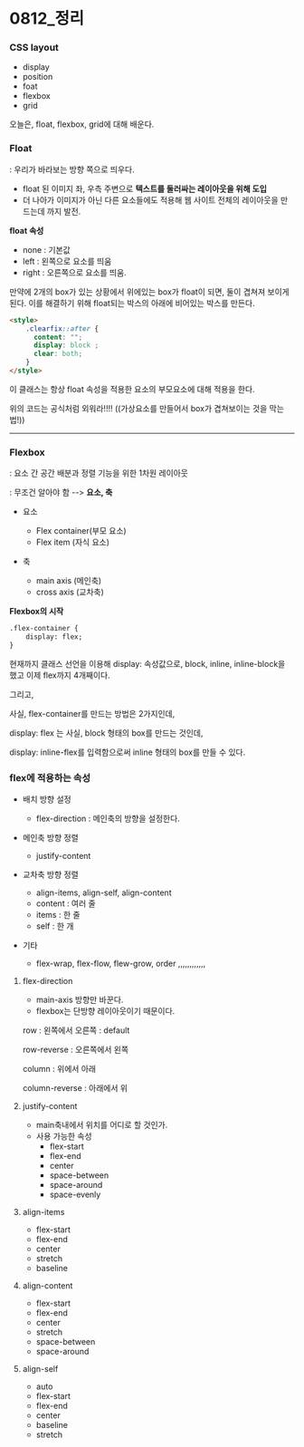 # 0812_정리

### CSS layout

- display
- position
- foat
- flexbox
- grid

오늘은, float, flexbox, grid에 대해 배운다.



### Float

: 우리가 바라보는 방향 쪽으로 띄우다.

- float 된 이미지 좌, 우측 주변으로 **텍스트를 둘러싸는 레이아웃을 위해 도입**
- 더 나아가 이미지가 아닌 다른 요소들에도 적용해 웹 사이트 전체의 레이아웃을 만드는데 까지 발전.



**float 속성**

- none : 기본값
- left : 왼쪽으로 요소를 띄움
- right : 오른쪽으로 요소를 띄움.



만약에 2개의 box가 있는 상황에서 위에있는 box가 float이 되면, 둘이 겹쳐져 보이게 된다. 이를 해결하기 위해 float되는 박스의 아래에 비어있는 박스를 만든다.

```html
<style>
	.clearfix::after {
      content: "";
      display: block ;
      clear: both;
    }
</style>
```

이 클래스는 항상 float 속성을 적용한 요소의 부모요소에 대해 적용을 한다.

위의 코드는 공식처럼 외워라!!!! ((가상요소를 만들어서 box가 겹쳐보이는 것을 막는 법!))



---

### Flexbox

: 요소 간 공간 배분과 정렬 기능을 위한 1차원 레이아웃

: 무조건 알아야 함 --> **요소, 축**

- 요소
  - Flex container(부모 요소)
  - Flex item (자식 요소)

- 축
  - main axis (메인축)
  - cross axis (교차축)



**Flexbox의 시작**

```html
.flex-container {
	display: flex;
}
```

현재까지 클래스 선언을 이용해 display: 속성값으로, block, inline, inline-block을 했고 이제 flex까지 4개째이다.

그리고,

사실, flex-container를 만드는 방법은 2가지인데, 

display: flex 는 사실, block 형태의 box를 만드는 것인데, 

display: inline-flex를 입력함으로써 inline 형태의 box를 만들 수 있다.



### flex에 적용하는 속성

- 배치 방향 설정	

  - flex-direction : 메인축의 방향을 설정한다.

    

- 메인축 방향 정렬

  - justify-content

  

- 교차축 방향 정렬

  - align-items, align-self, align-content
  - content : 여러 줄
  - items : 한 줄
  - self : 한 개

- 기타

  - flex-wrap, flex-flow, flew-grow, order ,,,,,,,,,,,,



1. flex-direction

   - main-axis 방향만 바꾼다.
   - flexbox는 단방향 레이아웃이기 때문이다.

   row : 왼쪽에서 오른쪽 : default

   row-reverse : 오른쪽에서 왼쪽 

   column : 위에서 아래

   column-reverse : 아래에서 위

   

2. justify-content

   - main축내에서 위치를 어디로 할 것인가.
   - 사용 가능한 속성
     - flex-start
     - flex-end
     - center
     - space-between
     - space-around
     - space-evenly

   

3. align-items

   - flex-start
   - flex-end
   - center
   - stretch
   - baseline



4. align-content
   - flex-start
   - flex-end
   - center
   - stretch
   - space-between
   - space-around



5. align-self
   - auto
   - flex-start
   - flex-end
   - center
   - baseline
   - stretch









